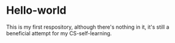 # Hello-world
This is my first respository, although there's nothing in it, it's still a beneficial attempt for my CS-self-learning.
